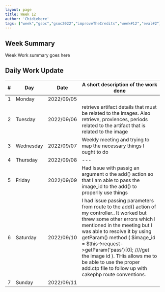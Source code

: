 ```yaml
---
layout: page
title: Week 12
author: 'Chidiebere'
tags: ["week","gsoc","gsoc2022","improveTheCredits","week#12","eval#2"]
---
```


## Week Summary

Week Work summary goes here 

## Daily Work Update

|\#|Day|Date|A short description of the work done|  
|---	|---	|---	|---	|  
|1   	| Monday 	|   2022/09/05	|  |  
|2   	| Tuesday  	|   2022/09/06	|retrieve artifact details that must be related to the images. Also retrieve, proviences, periods related to the artifact that is related to the image 	|  
|3   	| Wednesday |  2022/09/07 	| Weekly meeting and trying to map the necessary things I ought to do  |  
|4   	| Thursday  |   2022/09/08	|---  |  
|5   	| Friday  	|   2022/09/09	| Had Issue with passig an argument o the add() action so that I am able to pass the image_id to the add() to properlly use things |  
|6   	| Saturday  |  2022/09/10	| I had issue passing parameters from route to the add() action of my controller.. It worked but threw some other errors which I mentioned in the meeting but I was able to resolve it by using getParam() method ( $image_id = $this->request->getParam('pass')[0]; ////get the image id ). THis allows me to be able to use the proper add.ctp file to follow up with cakephp route conventions. |  
|7   	| Sunday  	|   2022/09/11	|  |  
